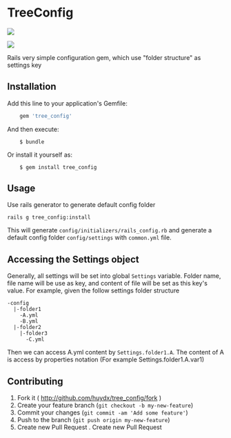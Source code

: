 # TreeConfig
![](https://badge.fury.io/rb/tree_config.svg)

![](https://travis-ci.org/huydx/tree_config.svg)

Rails very simple configuration gem, which use "folder structure" as settings key

## Installation

Add this line to your application's Gemfile:

```ruby
    gem 'tree_config'
```

And then execute:

```
    $ bundle
```

Or install it yourself as:

```
    $ gem install tree_config
```

## Usage
Use rails generator to generate default config folder
```
rails g tree_config:install 
```

This will generate `config/initializers/rails_config.rb` and generate a default config folder `config/settings` with `common.yml` file.

## Accessing the Settings object
Generally, all settings will be set into global `Settings` variable.
Folder name, file name will be use as key, and content of file will be set as this key's value. For example, given the follow settings folder structure

```
-config
  |-folder1
    -A.yml
    -B.yml
  |-folder2
    |-folder3
      -C.yml
```

Then we can access A.yml content by `Settings.folder1.A`.
The content of A is access by properties notation (For example Settings.folder1.A.var1)

## Contributing

1. Fork it ( http://github.com/huydx/tree_config/fork )
2. Create your feature branch (`git checkout -b my-new-feature`)
3. Commit your changes (`git commit -am 'Add some feature'`)
4. Push to the branch (`git push origin my-new-feature`)
5. Create new Pull Request
. Create new Pull Request
